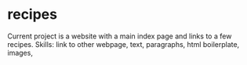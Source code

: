 # recipes

Current project is a website with a main index page and links to a few recipes.
Skills: link to other webpage, text, paragraphs, html boilerplate, images,
